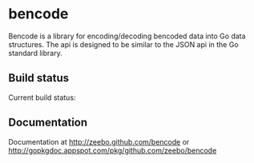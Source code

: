 # bencode

Bencode is a library for encoding/decoding bencoded data into Go data structures.
The api is designed to be similar to the JSON api in the Go standard library.

## Build status

Current build status: <todo>

## Documentation

Documentation at http://zeebo.github.com/bencode
or http://gopkgdoc.appspot.com/pkg/github.com/zeebo/bencode
